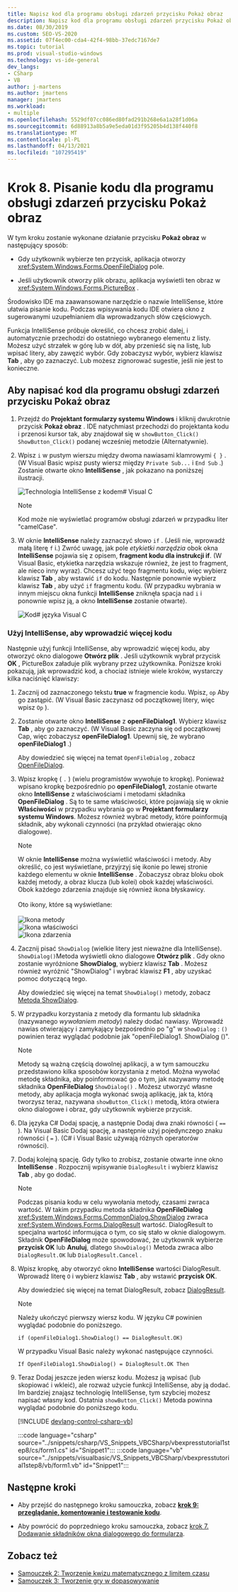 ```yaml
---
title: Napisz kod dla programu obsługi zdarzeń przycisku Pokaż obraz
description: Napisz kod dla programu obsługi zdarzeń przycisku Pokaż obraz w samouczku Tworzenie obrazu przeglądarki.
ms.date: 08/30/2019
ms.custom: SEO-VS-2020
ms.assetid: 07f4ec00-cda4-42f4-98bb-37edc7167de7
ms.topic: tutorial
ms.prod: visual-studio-windows
ms.technology: vs-ide-general
dev_langs:
- CSharp
- VB
author: j-martens
ms.author: jmartens
manager: jmartens
ms.workload:
- multiple
ms.openlocfilehash: 5529df07cc086ed80fad291b268e6a1a28f1d06a
ms.sourcegitcommit: 6d88913a8b5a9e5eda01d3f95205b4d138f440f8
ms.translationtype: MT
ms.contentlocale: pl-PL
ms.lasthandoff: 04/13/2021
ms.locfileid: "107295419"
---
```

# <a name="step-8-write-code-for-the-show-a-picture-button-event-handler"></a>Krok 8. Pisanie kodu dla programu obsługi zdarzeń przycisku Pokaż obraz

W tym kroku zostanie wykonane działanie przycisku **Pokaż obraz** w następujący sposób:

- Gdy użytkownik wybierze ten przycisk, aplikacja otworzy <xref:System.Windows.Forms.OpenFileDialog> pole.

- Jeśli użytkownik otworzy plik obrazu, aplikacja wyświetli ten obraz w <xref:System.Windows.Forms.PictureBox> .

Środowisko IDE ma zaawansowane narzędzie o nazwie IntelliSense, które ułatwia pisanie kodu. Podczas wpisywania kodu IDE otwiera okno z sugerowanymi uzupełnianiem dla wprowadzanych słów częściowych.

Funkcja IntelliSense próbuje określić, co chcesz zrobić dalej, i automatycznie przechodzi do ostatniego wybranego elementu z listy. Możesz użyć strzałek w górę lub w dół, aby przenieść się na listę, lub wpisać litery, aby zawęzić wybór. Gdy zobaczysz wybór, wybierz klawisz **Tab** , aby go zaznaczyć. Lub możesz zignorować sugestie, jeśli nie jest to konieczne.

## <a name="to-write-code-for-the-show-a-picture-button-event-handler"></a>Aby napisać kod dla programu obsługi zdarzeń przycisku Pokaż obraz

1. Przejdź do **Projektant formularzy systemu Windows** i kliknij dwukrotnie przycisk **Pokaż obraz** . IDE natychmiast przechodzi do projektanta kodu i przenosi kursor tak, aby znajdował się w `showButton_Click()` `ShowButton_Click()` podanej wcześniej metodzie (Alternatywnie).

1. Wpisz `i` w pustym wierszu między dwoma nawiasami klamrowymi `{ }` . (W Visual Basic wpisz pusty wiersz między `Private Sub...` i `End Sub` .) Zostanie otwarte okno **IntelliSense** , jak pokazano na poniższej ilustracji.

    ![Technologia IntelliSense z kodem&#35; Visual C](../ide/media/express_ifintellisense.png)

    > [!NOTE]
    > Kod może nie wyświetlać programów obsługi zdarzeń w przypadku liter "camelCase".

1. W oknie **IntelliSense** należy zaznaczyć słowo `if` . (Jeśli nie, wprowadź małą literę `f` i.) Zwróć uwagę, jak pole *etykietki narzędzia* obok okna **IntelliSense** pojawia się z opisem, **fragment kodu dla instrukcji if**. (W Visual Basic, etykietka narzędzia wskazuje również, że jest to fragment, ale nieco inny wyraz). Chcesz użyć tego fragmentu kodu, więc wybierz klawisz **Tab** , aby wstawić `if` do kodu. Następnie ponownie wybierz klawisz **Tab** , aby użyć `if` fragmentu kodu. (W przypadku wybrania w innym miejscu okna funkcji **IntelliSense** zniknęła spacja nad `i` i ponownie wpisz ją, a okno **IntelliSense** zostanie otwarte).

    ![Kod&#35; języka Visual C](../ide/media/express_highlighttrue.png)

### <a name="use-intellisense-to-enter-more-code"></a>Użyj IntelliSense, aby wprowadzić więcej kodu

Następnie użyj funkcji IntelliSense, aby wprowadzić więcej kodu, aby otworzyć okno dialogowe **Otwórz plik** . Jeśli użytkownik wybrał przycisk **OK** , PictureBox załaduje plik wybrany przez użytkownika. Poniższe kroki pokazują, jak wprowadzić kod, a chociaż istnieje wiele kroków, wystarczy kilka naciśnięć klawiszy:

 1. Zacznij od zaznaczonego tekstu **true** w fragmencie kodu. Wpisz, `op` Aby go zastąpić. (W Visual Basic zaczynasz od początkowej litery, więc wpisz `Op` ).

 1. Zostanie otwarte okno **IntelliSense** z **openFileDialog1**. Wybierz klawisz **Tab** , aby go zaznaczyć. (W Visual Basic zaczyna się od początkowej Cap, więc zobaczysz **openFileDialog1**. Upewnij się, że wybrano **openFileDialog1** .)

     Aby dowiedzieć się więcej na temat `OpenFileDialog` , zobacz [OpenFileDialog](<xref:System.Windows.Forms.OpenFileDialog>).

 1. Wpisz kropkę ( `.` ) (wielu programistów wywołuje to kropkę). Ponieważ wpisano kropkę bezpośrednio po **openFileDialog1**, zostanie otwarte okno **IntelliSense** z właściwościami i metodami składnika **OpenFileDialog** . Są to te same właściwości, które pojawiają się w oknie **Właściwości** w przypadku wybrania go w **Projektant formularzy systemu Windows**. Możesz również wybrać metody, które poinformują składnik, aby wykonali czynności (na przykład otwierając okno dialogowe).

    > [!NOTE]
    > W oknie **IntelliSense** można wyświetlić właściwości i metody. Aby określić, co jest wyświetlane, przyjrzyj się ikonie po lewej stronie każdego elementu w oknie **IntelliSense** . Zobaczysz obraz bloku obok każdej metody, a obraz klucza (lub kolei) obok każdej właściwości. Obok każdego zdarzenia znajduje się również ikona błyskawicy. <br><br>Oto ikony, które są wyświetlane:<br><br>![Ikona metody](../ide/media/express_iconmethod.png)<br>![Ikona właściwości](../ide/media/express_iconproperty.png)<br>![Ikona zdarzenia](../ide/media/express_iconevent.png)

 1. Zacznij pisać `ShowDialog` (wielkie litery jest nieważne dla IntelliSense). `ShowDialog()`Metoda wyświetli okno dialogowe **Otwórz plik** . Gdy okno zostanie wyróżnione **ShowDialog**, wybierz klawisz **Tab** . Możesz również wyróżnić "ShowDialog" i wybrać klawisz **F1** , aby uzyskać pomoc dotyczącą tego.

    Aby dowiedzieć się więcej na temat `ShowDialog()` metody, zobacz [Metoda ShowDialog](<xref:System.Windows.Forms.Form.ShowDialog%2A>).

 1. W przypadku korzystania z metody dla formantu lub składnika (nazywanego *wywołaniem metody*) należy dodać nawiasy. Wprowadź nawias otwierający i zamykający bezpośrednio po "g" w `ShowDialog` : `()` powinien teraz wyglądać podobnie jak "openFileDialog1. ShowDialog ()".

    > [!NOTE]
    > Metody są ważną częścią dowolnej aplikacji, a w tym samouczku przedstawiono kilka sposobów korzystania z metod. Można wywołać metodę składnika, aby poinformować go o tym, jak nazywamy metodę składnika **OpenFileDialog** `ShowDialog()` . Możesz utworzyć własne metody, aby aplikacja mogła wykonać swoją aplikację, jak ta, którą tworzysz teraz, nazywana `showButton_Click()` metodą, która otwiera okno dialogowe i obraz, gdy użytkownik wybierze przycisk.

 1. Dla języka C# Dodaj spację, a następnie Dodaj dwa znaki równości ( `==` ). Na Visual Basic Dodaj spację, a następnie użyj pojedynczego znaku równości ( `=` ). (C# i Visual Basic używają różnych operatorów równości).

 1. Dodaj kolejną spację. Gdy tylko to zrobisz, zostanie otwarte inne okno **IntelliSense** . Rozpocznij wpisywanie `DialogResult` i wybierz klawisz **Tab** , aby go dodać.

    > [!NOTE]
    > Podczas pisania kodu w celu wywołania metody, czasami zwraca wartość. W takim przypadku metoda składnika **OpenFileDialog** <xref:System.Windows.Forms.CommonDialog.ShowDialog> zwraca <xref:System.Windows.Forms.DialogResult> wartość. DialogResult to specjalna wartość informująca o tym, co się stało w oknie dialogowym. Składnik **OpenFileDialog** może spowodować, że użytkownik wybierze **przycisk OK** lub **Anuluj**, dlatego `ShowDialog()` Metoda zwraca albo `DialogResult.OK` lub `DialogResult.Cancel` .

 1. Wpisz kropkę, aby otworzyć okno **IntelliSense** wartości DialogResult. Wprowadź literę `O` i wybierz klawisz **Tab** , aby wstawić **przycisk OK**.

    Aby dowiedzieć się więcej na temat DialogResult, zobacz [DialogResult](<xref:System.Windows.Forms.DialogResult>).

    > [!NOTE]
    > Należy ukończyć pierwszy wiersz kodu. W języku C# powinien wyglądać podobnie do poniższego.
    >
    >  `if (openFileDialog1.ShowDialog() == DialogResult.OK)`
    >
    >  W przypadku Visual Basic należy wykonać następujące czynności.
    >
    >  `If OpenFileDialog1.ShowDialog() = DialogResult.OK Then`

 1. Teraz Dodaj jeszcze jeden wiersz kodu. Możesz ją wpisać (lub skopiować i wkleić), ale rozważ użycie funkcji IntelliSense, aby ją dodać. Im bardziej znająsz technologię IntelliSense, tym szybciej możesz napisać własny kod. Ostatnia `showButton_Click()` Metoda powinna wyglądać podobnie do poniższego kodu.

    [!INCLUDE [devlang-control-csharp-vb](./includes/devlang-control-csharp-vb.md)]

    :::code language="csharp" source="../snippets/csharp/VS_Snippets_VBCSharp/vbexpresstutorial1step8/cs/form1.cs" id="Snippet1":::
    :::code language="vb" source="../snippets/visualbasic/VS_Snippets_VBCSharp/vbexpresstutorial1step8/vb/form1.vb" id="Snippet1":::

## <a name="next-steps"></a>Następne kroki

* Aby przejść do następnego kroku samouczka, zobacz **[krok 9: przeglądanie, komentowanie i testowanie kodu](../ide/step-9-review-comment-and-test-your-code.md)**.

* Aby powrócić do poprzedniego kroku samouczka, zobacz [krok 7. Dodawanie składników okna dialogowego do formularza](../ide/step-7-add-dialog-components-to-your-form.md).

## <a name="see-also"></a>Zobacz też

* [Samouczek 2: Tworzenie kwizu matematycznego z limitem czasu](tutorial-2-create-a-timed-math-quiz.md)
* [Samouczek 3: Tworzenie gry w dopasowywanie](tutorial-3-create-a-matching-game.md)
